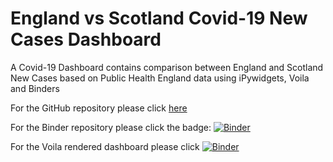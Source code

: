 # England vs Scotland Covid-19 New Cases Dashboard

A Covid-19 Dashboard contains comparison between England and Scotland New Cases based on Public Health England data using iPywidgets, Voila and Binders

For the GitHub repository please click [here](https://github.com/guypwhunt/coviddashboard)

For the Binder repository please click the badge: [![Binder](https://mybinder.org/badge_logo.svg)](https://mybinder.org/v2/gh/irsyadqomar/covid19dashboard/HEAD)

For the Voila rendered dashboard please click [![Binder](https://mybinder.org/badge_logo.svg)](https://mybinder.org/v2/gh/irsyadqomar/covid19dashboard/HEAD?urlpath=voila%2Frender%2FEngland%20vs%20Scotland.ipynb)

